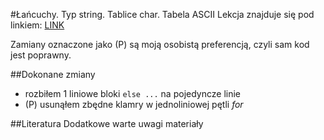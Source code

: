 #Łańcuchy. Typ string. Tablice char. Tabela ASCII
Lekcja znajduje się pod linkiem: [LINK](http://forum.pasja-informatyki.pl/127156/cr-c-%238-lancuchy-typ-string-tablice-char-tabela-ascii)

Zamiany oznaczone jako (P) są moją osobistą preferencją, czyli sam kod jest poprawny.

##Dokonane zmiany
- rozbiłem 1 liniowe bloki `else ...` na pojedyncze linie
- (P) usunąłem zbędne klamry w jednoliniowej pętli *for*


##Literatura
Dodatkowe warte uwagi materiały
